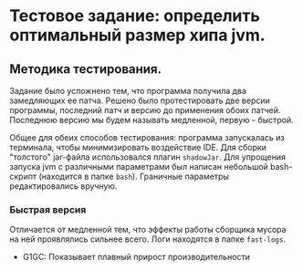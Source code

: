 # Тестовое задание: определить оптимальный размер хипа jvm.

## Методика тестирования.

Задание было усложнено тем, что программа получила два замедляющих ее патча. 
Решено было протестировать две версии программы, последний патч и версию до применения обоих патчей.
Последнюю версию мы будем называть медленной, первую - быстрой.

Общее для обеих способов тестирования: программа запускалась из терминала, чтобы минимизировать 
воздействие IDE. Для сборки "толстого" jar-файла использовался плагин `shadowJar`. Для упрощения запуска 
jvm с различными параметрами был написан небольшой bash-скрипт (находится в папке `bash`).
Граничные параметры редактировались вручную.

### Быстрая версия

Отличается от медленной тем, что эффекты работы сборщика мусора на ней проявлялись сильнее всего.
Логи находятся в папке `fast-logs`.
* G1GC: Показывает плавный прирост производительности

